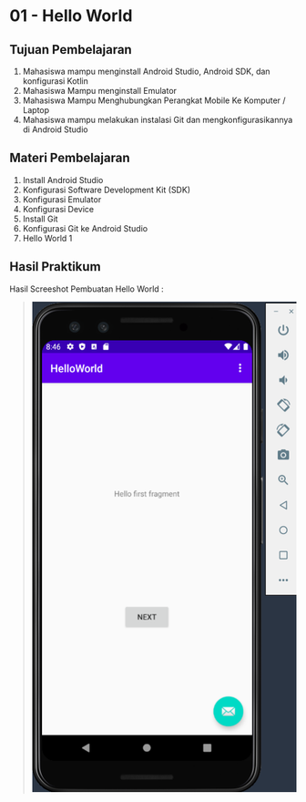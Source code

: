 # 01 - Hello World

## Tujuan Pembelajaran

1. Mahasiswa mampu menginstall Android Studio, Android SDK, dan konfigurasi Kotlin
2. Mahasiswa Mampu menginstall Emulator
3. Mahasiswa Mampu Menghubungkan Perangkat Mobile Ke Komputer / Laptop
4. Mahasiswa mampu melakukan instalasi Git dan mengkonfigurasikannya di Android Studio

## Materi Pembelajaran
1. Install Android Studio
2. Konfigurasi Software Development Kit (SDK)
3. Konfigurasi Emulator
4. Konfigurasi Device
5. Install Git
6. Konfigurasi Git ke Android Studio
7. Hello World 1

## Hasil Praktikum

Hasil Screeshot Pembuatan Hello World :
>![2](img/Screenshot_1.png)
